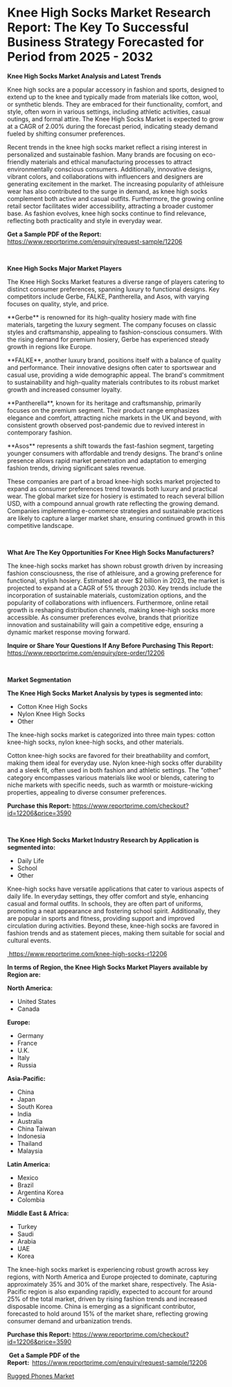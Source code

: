 <p><h1>Knee High Socks Market Research Report: The Key To Successful Business Strategy Forecasted for Period from 2025 - 2032</h1></p><p><strong>Knee High Socks Market Analysis and Latest Trends</strong></p>
<p><p>Knee high socks are a popular accessory in fashion and sports, designed to extend up to the knee and typically made from materials like cotton, wool, or synthetic blends. They are embraced for their functionality, comfort, and style, often worn in various settings, including athletic activities, casual outings, and formal attire. The Knee High Socks Market is expected to grow at a CAGR of 2.00% during the forecast period, indicating steady demand fueled by shifting consumer preferences.</p><p>Recent trends in the knee high socks market reflect a rising interest in personalized and sustainable fashion. Many brands are focusing on eco-friendly materials and ethical manufacturing processes to attract environmentally conscious consumers. Additionally, innovative designs, vibrant colors, and collaborations with influencers and designers are generating excitement in the market. The increasing popularity of athleisure wear has also contributed to the surge in demand, as knee high socks complement both active and casual outfits. Furthermore, the growing online retail sector facilitates wider accessibility, attracting a broader customer base. As fashion evolves, knee high socks continue to find relevance, reflecting both practicality and style in everyday wear.</p></p>
<p><strong>Get a Sample PDF of the Report:&nbsp;</strong> <a href="https://www.reportprime.com/enquiry/request-sample/12206?utm_campaign=3112&utm_medium=2&utm_source=Github&utm_content=ia&utm_term=18032025&utm_id=knee-high-socks">https://www.reportprime.com/enquiry/request-sample/12206</a></p>
<p>&nbsp;</p>
<p><strong>Knee High Socks Major Market Players</strong></p>
<p><p>The Knee High Socks Market features a diverse range of players catering to distinct consumer preferences, spanning luxury to functional designs. Key competitors include Gerbe, FALKE, Pantherella, and Asos, with varying focuses on quality, style, and price.</p><p>**Gerbe** is renowned for its high-quality hosiery made with fine materials, targeting the luxury segment. The company focuses on classic styles and craftsmanship, appealing to fashion-conscious consumers. With the rising demand for premium hosiery, Gerbe has experienced steady growth in regions like Europe.</p><p>**FALKE**, another luxury brand, positions itself with a balance of quality and performance. Their innovative designs often cater to sportswear and casual use, providing a wide demographic appeal. The brand's commitment to sustainability and high-quality materials contributes to its robust market growth and increased consumer loyalty.</p><p>**Pantherella**, known for its heritage and craftsmanship, primarily focuses on the premium segment. Their product range emphasizes elegance and comfort, attracting niche markets in the UK and beyond, with consistent growth observed post-pandemic due to revived interest in contemporary fashion.</p><p>**Asos** represents a shift towards the fast-fashion segment, targeting younger consumers with affordable and trendy designs. The brand's online presence allows rapid market penetration and adaptation to emerging fashion trends, driving significant sales revenue.</p><p>These companies are part of a broad knee-high socks market projected to expand as consumer preferences trend towards both luxury and practical wear. The global market size for hosiery is estimated to reach several billion USD, with a compound annual growth rate reflecting the growing demand. Companies implementing e-commerce strategies and sustainable practices are likely to capture a larger market share, ensuring continued growth in this competitive landscape.</p></p>
<p>&nbsp;</p>
<p><strong>What Are The Key Opportunities For Knee High Socks Manufacturers?</strong></p>
<p><p>The knee-high socks market has shown robust growth driven by increasing fashion consciousness, the rise of athleisure, and a growing preference for functional, stylish hosiery. Estimated at over $2 billion in 2023, the market is projected to expand at a CAGR of 5% through 2030. Key trends include the incorporation of sustainable materials, customization options, and the popularity of collaborations with influencers. Furthermore, online retail growth is reshaping distribution channels, making knee-high socks more accessible. As consumer preferences evolve, brands that prioritize innovation and sustainability will gain a competitive edge, ensuring a dynamic market response moving forward.</p></p>
<p><strong>Inquire or Share Your Questions If Any Before Purchasing This Report:</strong> <a href="https://www.reportprime.com/enquiry/pre-order/12206?utm_campaign=3112&utm_medium=2&utm_source=Github&utm_content=ia&utm_term=18032025&utm_id=knee-high-socks">https://www.reportprime.com/enquiry/pre-order/12206</a></p>
<p>&nbsp;</p>
<p><strong>Market Segmentation</strong></p>
<p><strong>The Knee High Socks Market Analysis by types is segmented into:</strong></p>
<p><ul><li>Cotton Knee High Socks</li><li>Nylon Knee High Socks</li><li>Other</li></ul></p>
<p><p>The knee-high socks market is categorized into three main types: cotton knee-high socks, nylon knee-high socks, and other materials. </p><p>Cotton knee-high socks are favored for their breathability and comfort, making them ideal for everyday use. Nylon knee-high socks offer durability and a sleek fit, often used in both fashion and athletic settings. The "other" category encompasses various materials like wool or blends, catering to niche markets with specific needs, such as warmth or moisture-wicking properties, appealing to diverse consumer preferences.</p></p>
<p><strong>Purchase this Report:&nbsp;</strong><a href="https://www.reportprime.com/checkout?id=12206&price=3590&utm_campaign=3112&utm_medium=2&utm_source=Github&utm_content=ia&utm_term=18032025&utm_id=knee-high-socks">https://www.reportprime.com/checkout?id=12206&price=3590</a></p>
<p>&nbsp;</p>
<p><strong>The Knee High Socks Market Industry Research by Application is segmented into:</strong></p>
<p><ul><li>Daily Life</li><li>School</li><li>Other</li></ul></p>
<p><p>Knee-high socks have versatile applications that cater to various aspects of daily life. In everyday settings, they offer comfort and style, enhancing casual and formal outfits. In schools, they are often part of uniforms, promoting a neat appearance and fostering school spirit. Additionally, they are popular in sports and fitness, providing support and improved circulation during activities. Beyond these, knee-high socks are favored in fashion trends and as statement pieces, making them suitable for social and cultural events.</p></p>
<p><a href="https://www.reportprime.com/knee-high-socks-r12206?utm_campaign=3112&utm_medium=2&utm_source=Github&utm_content=ia&utm_term=18032025&utm_id=knee-high-socks">&nbsp;https://www.reportprime.com/knee-high-socks-r12206</a></p>
<p><strong>In terms of Region, the Knee High Socks Market Players available by Region are:</strong></p>
<p>
    <p> <strong> North America: </strong>
        <ul>
            <li>United States</li>
            <li>Canada</li>
        </ul>
        </p> 
    <p> <strong> Europe: </strong>
        <ul>
            <li>Germany</li>
            <li>France</li>
            <li>U.K.</li>
            <li>Italy</li>
            <li>Russia</li>
        </ul>
        </p> 
    <p> <strong> Asia-Pacific: </strong>
        <ul>
            <li>China</li>
            <li>Japan</li>
            <li>South Korea</li>
            <li>India</li>
            <li>Australia</li>
            <li>China Taiwan</li>
            <li>Indonesia</li>
            <li>Thailand</li>
            <li>Malaysia</li>
        </ul>
        </p> 
    <p> <strong> Latin America: </strong>
        <ul>
            <li>Mexico</li>
            <li>Brazil</li>
            <li>Argentina Korea</li>
            <li>Colombia</li>
        </ul>
        </p> 
    <p> <strong> Middle East & Africa: </strong>
        <ul>
            <li>Turkey</li>
            <li>Saudi</li>
            <li>Arabia</li>
            <li>UAE</li>
            <li>Korea</li>
        </ul>
    </p>
    </p>
<p><p>The knee-high socks market is experiencing robust growth across key regions, with North America and Europe projected to dominate, capturing approximately 35% and 30% of the market share, respectively. The Asia-Pacific region is also expanding rapidly, expected to account for around 25% of the total market, driven by rising fashion trends and increased disposable income. China is emerging as a significant contributor, forecasted to hold around 15% of the market share, reflecting growing consumer demand and urbanization trends.</p></p>
<p><strong>Purchase this Report: </strong><a href="https://www.reportprime.com/checkout?id=12206&price=3590&utm_campaign=3112&utm_medium=2&utm_source=Github&utm_content=ia&utm_term=18032025&utm_id=knee-high-socks">https://www.reportprime.com/checkout?id=12206&price=3590</a></p>
<p>&nbsp;<strong>Get a Sample PDF of the Report:&nbsp;&nbsp;</strong><a href="https://www.reportprime.com/enquiry/request-sample/12206?utm_campaign=3112&utm_medium=2&utm_source=Github&utm_content=ia&utm_term=18032025&utm_id=knee-high-socks">https://www.reportprime.com/enquiry/request-sample/12206</a></p>
<p><strong></strong></p>
<p><p><a href="https://github.com/zitanebeibit9/Market-Research-Report-List-1/blob/main/rugged-phones-market.md?utm_campaign=3112&utm_medium=2&utm_source=Github&utm_content=ia&utm_term=18032025&utm_id=knee-high-socks">Rugged Phones Market</a></p></p>